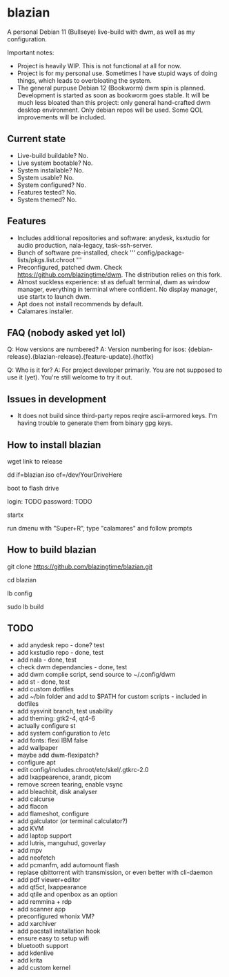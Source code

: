 # blazian
A personal Debian 11 (Bullseye) live-build with dwm, as well as my configuration.

Important notes:
- Project is heavily WIP. This is not functional at all for now.
- Project is for my personal use. Sometimes I have stupid ways of doing things, which leads to overbloating the system.
- The general purpuse Debian 12 (Bookworm) dwm spin is planned. Development is started as soon as bookworm goes stable. It will be much less bloated than this project: only general hand-crafted dwm desktop environment. Only debian repos will be used. Some QOL improvements will be included. 

## Current state
- Live-build buildable? No.
- Live system bootable? No.
- System installable? No.
- System usable? No.
- System configured? No.
- Features tested? No. 
- System themed? No.

## Features
- Includes additional repositories and software: anydesk, ksxtudio for audio production, nala-legacy, task-ssh-server.
- Bunch of software pre-installed, check ''' config/package-lists/pkgs.list.chroot '''
- Preconfigured, patched dwm. Check https://github.com/blazingtime/dwm. The distribution relies on this fork.
- Almost suckless experience: st as defualt terminal, dwm as window manager, everything in terminal where confident. No display manager, use startx to launch dwm.
- Apt does not install recommends by default.
- Calamares installer.

## FAQ (nobody asked yet lol)
Q: How versions are numbered?
A: Version numbering for isos: {debian-release}.{blazian-release}.{feature-update}.{hotfix}

Q: Who is it for?
A: For project developer primarily. You are not supposed to use it (yet). You're still welcome to try it out.

## Issues in development
- It does not build since third-party repos reqire ascii-armored keys. I'm having trouble to generate them from binary gpg keys. 

## How to install blazian

wget link to release

dd if=blazian.iso of=/dev/YourDriveHere

boot to flash drive

login: TODO 
password: TODO

startx 

run dmenu with "Super+R", type "calamares" and follow prompts

## How to build blazian

git clone https://github.com/blazingtime/blazian.git

cd blazian

lb config

sudo lb build

## TODO
- add anydesk repo - done? test
- add kxstudio repo - done, test
- add nala - done, test
- check dwm dependancies - done, test
- add dwm complie script, send source to ~/.config/dwm
- add st - done, test
- add custom dotfiles
- add ~/bin folder and add to $PATH for custom scripts - included in dotfiles 
- add sysvinit branch, test usability
- add theming: gtk2-4, qt4-6
- actually configure st
- add system configuration to /etc
- add fonts: flexi IBM false
- add wallpaper
- maybe add dwm-flexipatch?
- configure apt
- edit config/includes.chroot/etc/skel/.gtkrc-2.0
- add lxappearence, arandr, picom
- remove screen tearing, enable vsync
- add bleachbit, disk analyser
- add calcurse
- add flacon
- add flameshot, configure
- add galculator (or terminal calculator?)
- add KVM
- add laptop support
- add lutris, manguhud, goverlay
- add mpv
- add neofetch
- add pcmanfm, add automount flash
- replase qbittorrent with transmission, or even better with cli-daemon
- add pdf viewer+editor
- add qt5ct, lxappearance
- add qtile and openbox as an option
- add remmina + rdp
- add scanner app
- preconfigured whonix VM?
- add xarchiver
- add pacstall installation hook
- ensure easy to setup wifi
- bluetooth support
- add kdenlive
- add krita
- add custom kernel
